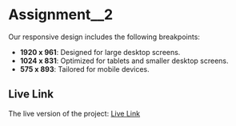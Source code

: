 # Assignment__2

Our responsive design includes the following breakpoints:

- **1920 x 961**: Designed for large desktop screens.
- **1024 x 831**: Optimized for tablets and smaller desktop screens.
- **575 x 893**: Tailored for mobile devices.

## Live Link

The live version of the project: [Live Link](https://ashimrai123.github.io/Assignment__2/)
